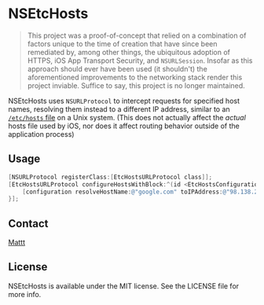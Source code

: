 # NSEtcHosts

> This project was a proof-of-concept that relied on a combination of factors unique to the time of creation 
> that have since been remediated by, among other things,
> the ubiquitous adoption of HTTPS, iOS App Transport Security, and `NSURLSession`.
> Insofar as this approach should ever have been used (it shouldn't)
> the aforementioned improvements to the networking stack render this project inviable.
> Suffice to say, this project is no longer maintained.

NSEtcHosts uses `NSURLProtocol` to intercept requests for specified host names, 
resolving them instead to a different IP address, 
similar to an [`/etc/hosts` file](http://en.wikipedia.org/wiki/Hosts_%28file%29) on a Unix system. 
(This does not actually affect the _actual_ hosts file used by iOS, 
nor does it affect routing behavior outside of the application process)

## Usage

```objective-c
[NSURLProtocol registerClass:[EtcHostsURLProtocol class]];
[EtcHostsURLProtocol configureHostsWithBlock:^(id <EtcHostsConfiguration> configuration) {
    [configuration resolveHostName:@"google.com" toIPAddress:@"98.138.253.109"];
}];
```

## Contact

[Mattt](https://twitter.com/mattt)

## License

NSEtcHosts is available under the MIT license. 
See the LICENSE file for more info.
